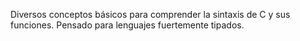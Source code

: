 Diversos conceptos básicos para comprender la sintaxis de C y sus funciones. Pensado para lenguajes fuertemente tipados.